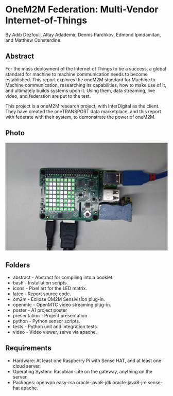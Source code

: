 OneM2M Federation: Multi-Vendor Internet-of-Things
==================================================

By Adib Dezfouli, Altay Adademir, Dennis Parchkov, Edmond Ipindamitan, and Matthew Consterdine.

## Abstract

For the mass deployment of the Internet of Things to be a success, a global standard for machine to machine communication needs to become established. This report explores the oneM2M standard for Machine to Machine communication, researching its capabilities, how to make use of it, and ultimately builds systems upon it. Using them, data streaming, live video, and federation are put to the test.

This project is a oneM2M research project, with InterDigital as the client. They have created the oneTRANSPORT data marketplace, and this report with federate with their system, to demonstrate the power of oneM2M.

## Photo

[![](/latex/images/okpicture.jpg)](https://consto.uk/2018/03/16/onem2m-federation-multi-vendor-internet-of-things)

## Folders

* abstract - Abstract for compiling into a booklet.
* bash - Installation scripts.
* icons - Pixel art for the LED matrix.
* latex - Report source code.
* om2m - Eclipse OM2M Sensivision plug-in.
* openmtc - OpenMTC video streaming plug-in.
* poster - A1 project poster
* presentation - Project presentation
* python - Python sensor scripts.
* tests - Python unit and integration tests.
* video - Video viewer, serve via apache.

## Requirements

* Hardware: At least one Raspberry Pi with Sense HAT, and at least one cloud server.
* Operating System: Raspbian-Lite on the gateway, anything on the server.
* Packages: openvpn easy-rsa oracle-java8-jdk oracle-java8-jre sense-hat apache.
